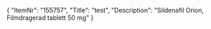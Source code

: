 {
  "ItemNr": "155757",
  "Title": "test",
  "Description": "Sildenafil Orion, Filmdragerad tablett 50 mg"
}